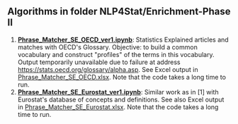 ## Algorithms in folder NLP4Stat/Enrichment-Phase II

1. [**Phrase_Matcher_SE_OECD_ver1.ipynb**](https://github.com/eurostat/NLP4Stat/blob/main/Enrichment-Phase%20II/Phrase_Matcher_SE_OECD_ver1.ipynb): Statistics Explained  articles and matches with OECD's Glossary. Objective: to build a common vocabulary and construct "profiles" of the terms in this vocabulary. Output temporarily unavailable due to failure at address https://stats.oecd.org/glossary/alpha.asp. See Excel output in [Phrase_Matcher_SE_OECD.xlsx](https://github.com/eurostat/NLP4Stat/blob/main/Enrichment-Phase%20II/Phrase_Matcher_SE_OECD.xlsx). Note that the code takes a long time to run.
2. [**Phrase_Matcher_SE_Eurostat_ver1.ipynb**](https://github.com/eurostat/NLP4Stat/blob/main/Enrichment-Phase%20II/Phrase_Matcher_SE_Eurostat_ver1.ipynb): Similar work as in [1] with Eurostat's database of concepts and definitions. See also Excel output in [Phrase_Matcher_SE_Eurostat.xlsx](https://github.com/eurostat/NLP4Stat/blob/main/Enrichment-Phase%20II/Phrase_Matcher_SE_Eurostat.xlsx). Note that the code takes a long time to run.
 

